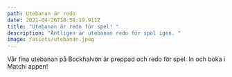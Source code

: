 ```yaml
---
path: Utebanan är redo
date: 2021-04-26T18:58:19.911Z
title: "Utebanan är redo för spel! "
description: "Äntligen är utebanan redo för spel igen. "
image: /assets/utebanan.jpeg
---
```

Vår fina utebanan på Bockhalvön är preppad och redo för spel. In och boka i Matchi appen!
